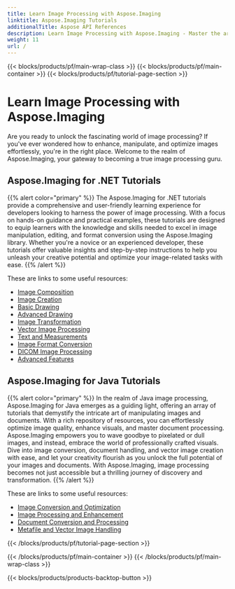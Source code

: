 ```yaml
---
title: Learn Image Processing with Aspose.Imaging
linktitle: Aspose.Imaging Tutorials
additionalTitle: Aspose API References
description: Learn Image Processing with Aspose.Imaging - Master the art of image manipulation and enhancement with Aspose.Imaging. Dive into the world of advanced image processing today.
weight: 11
url: /
---
```


{{< blocks/products/pf/main-wrap-class >}}
{{< blocks/products/pf/main-container >}}
{{< blocks/products/pf/tutorial-page-section >}}

# Learn Image Processing with Aspose.Imaging


Are you ready to unlock the fascinating world of image processing? If you've ever wondered how to enhance, manipulate, and optimize images effortlessly, you're in the right place. Welcome to the realm of Aspose.Imaging, your gateway to becoming a true image processing guru.

## Aspose.Imaging for .NET Tutorials
{{% alert color="primary" %}}
The Aspose.Imaging for .NET tutorials provide a comprehensive and user-friendly learning experience for developers looking to harness the power of image processing. With a focus on hands-on guidance and practical examples, these tutorials are designed to equip learners with the knowledge and skills needed to excel in image manipulation, editing, and format conversion using the Aspose.Imaging library. Whether you're a novice or an experienced developer, these tutorials offer valuable insights and step-by-step instructions to help you unleash your creative potential and optimize your image-related tasks with ease.
{{% /alert %}}

These are links to some useful resources:
 
- [Image Composition](./net/image-composition/)
- [Image Creation](./net/image-creation/)
- [Basic Drawing](./net/basic-drawing/)
- [Advanced Drawing](./net/advanced-drawing/)
- [Image Transformation](./net/image-transformation/)
- [Vector Image Processing](./net/vector-image-processing/)
- [Text and Measurements](./net/text-and-measurements/)
- [Image Format Conversion](./net/image-format-conversion/)
- [DICOM Image Processing](./net/dicom-image-processing/)
- [Advanced Features](./net/advanced-features/)


## Aspose.Imaging for Java Tutorials
{{% alert color="primary" %}}
In the realm of Java image processing, Aspose.Imaging for Java emerges as a guiding light, offering an array of tutorials that demystify the intricate art of manipulating images and documents. With a rich repository of resources, you can effortlessly optimize image quality, enhance visuals, and master document processing. Aspose.Imaging empowers you to wave goodbye to pixelated or dull images, and instead, embrace the world of professionally crafted visuals. Dive into image conversion, document handling, and vector image creation with ease, and let your creativity flourish as you unlock the full potential of your images and documents. With Aspose.Imaging, image processing becomes not just accessible but a thrilling journey of discovery and transformation.
{{% /alert %}}

These are links to some useful resources:
 
- [Image Conversion and Optimization](./java/image-conversion-and-optimization/)
- [Image Processing and Enhancement](./java/image-processing-and-enhancement/)
- [Document Conversion and Processing](./java/document-conversion-and-processing/)
- [Metafile and Vector Image Handling](./java/metafile-and-vector-image-handling/)



{{< /blocks/products/pf/tutorial-page-section >}}

{{< /blocks/products/pf/main-container >}}
{{< /blocks/products/pf/main-wrap-class >}}

{{< blocks/products/products-backtop-button >}}
